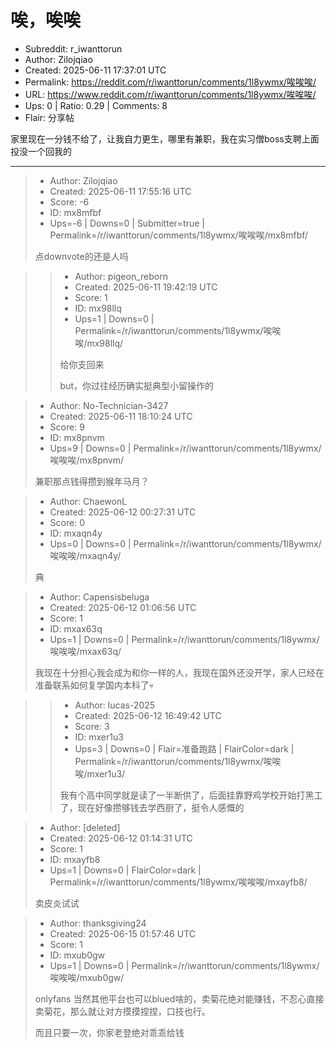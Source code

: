 # 唉，唉唉

- Subreddit: r_iwanttorun
- Author: Zilojqiao
- Created: 2025-06-11 17:37:01 UTC
- Permalink: https://reddit.com/r/iwanttorun/comments/1l8ywmx/唉唉唉/
- URL: https://www.reddit.com/r/iwanttorun/comments/1l8ywmx/唉唉唉/
- Ups: 0 | Ratio: 0.29 | Comments: 8
- Flair: 分享帖


家里现在一分钱不给了，让我自力更生，哪里有兼职，我在实习僧boss支聘上面投没一个回我的


---

> - Author: Zilojqiao
> - Created: 2025-06-11 17:55:16 UTC
> - Score: -6
> - ID: mx8mfbf
> - Ups=-6 | Downs=0 | Submitter=true | Permalink=/r/iwanttorun/comments/1l8ywmx/唉唉唉/mx8mfbf/
>
> 点downvote的还是人吗

>> - Author: pigeon_reborn
>> - Created: 2025-06-11 19:42:19 UTC
>> - Score: 1
>> - ID: mx98llq
>> - Ups=1 | Downs=0 | Permalink=/r/iwanttorun/comments/1l8ywmx/唉唉唉/mx98llq/
>>
>> 给你支回来
>> 
>> but，你过往经历确实挺典型小留操作的

> - Author: No-Technician-3427
> - Created: 2025-06-11 18:10:24 UTC
> - Score: 9
> - ID: mx8pnvm
> - Ups=9 | Downs=0 | Permalink=/r/iwanttorun/comments/1l8ywmx/唉唉唉/mx8pnvm/
>
> 兼职那点钱得攒到猴年马月？

> - Author: ChaewonL
> - Created: 2025-06-12 00:27:31 UTC
> - Score: 0
> - ID: mxaqn4y
> - Ups=0 | Downs=0 | Permalink=/r/iwanttorun/comments/1l8ywmx/唉唉唉/mxaqn4y/
>
> 典

> - Author: Capensisbeluga
> - Created: 2025-06-12 01:06:56 UTC
> - Score: 1
> - ID: mxax63q
> - Ups=1 | Downs=0 | Permalink=/r/iwanttorun/comments/1l8ywmx/唉唉唉/mxax63q/
>
> 我现在十分担心我会成为和你一样的人，我现在国外还没开学，家人已经在准备联系如何复学国内本科了💀

>> - Author: lucas-2025
>> - Created: 2025-06-12 16:49:42 UTC
>> - Score: 3
>> - ID: mxer1u3
>> - Ups=3 | Downs=0 | Flair=准备跑路 | FlairColor=dark | Permalink=/r/iwanttorun/comments/1l8ywmx/唉唉唉/mxer1u3/
>>
>> 我有个高中同学就是读了一半断供了，后面挂靠野鸡学校开始打黑工了，现在好像攒够钱去学西厨了，挺令人感慨的

> - Author: [deleted]
> - Created: 2025-06-12 01:14:31 UTC
> - Score: 1
> - ID: mxayfb8
> - Ups=1 | Downs=0 | FlairColor=dark | Permalink=/r/iwanttorun/comments/1l8ywmx/唉唉唉/mxayfb8/
>
> 卖皮炎试试

> - Author: thanksgiving24
> - Created: 2025-06-15 01:57:46 UTC
> - Score: 1
> - ID: mxub0gw
> - Ups=1 | Downs=0 | Permalink=/r/iwanttorun/comments/1l8ywmx/唉唉唉/mxub0gw/
>
> onlyfans 当然其他平台也可以blued啥的，卖菊花绝对能赚钱，不忍心直接卖菊花，那么就让对方摸摸捏捏，口技也行。
> 
> 而且只要一次，你家老登绝对乖乖给钱
